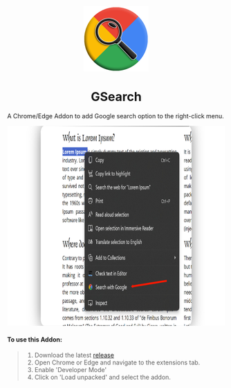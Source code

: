 <div align="center">
    <img src=".github/icon.png" width="150" alt="icon">

# GSearch
</div>

A Chrome/Edge Addon to add Google search option to the right-click menu.

<p align="center">
    <img src=".github/screenshot.jpg" alt="screenshot" width="825" height="463.5">
</p>

#### To use this Addon:
> 1. Download the latest [release](https://github.com/kbkozlev/GSearch/releases)
> 2. Open Chrome or Edge and navigate to the extensions tab.
> 3. Enable 'Developer Mode'
> 4. Click on 'Load unpacked' and select the addon.
